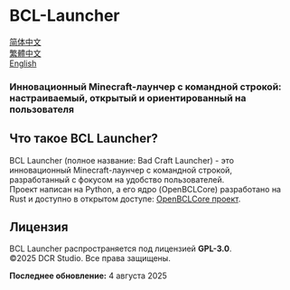 # BCL-Launcher

[简体中文](REAMDE.md)  
[繁體中文](README_ZHTW.md)   
[English](README_ENG.md)  

### Инновационный Minecraft-лаунчер с командной строкой: настраиваемый, открытый и ориентированный на пользователя

## Что такое BCL Launcher?
BCL Launcher (полное название: Bad Craft Launcher) - это инновационный Minecraft-лаунчер с командной строкой, разработанный с фокусом на удобство пользователей.  
Проект написан на Python, а его ядро (OpenBCLCore) разработано на Rust и доступно в открытом доступе: [OpenBCLCore проект](https://github.com/DCR-Studio/OpenBCLCore).

## Лицензия
BCL Launcher распространяется под лицензией **GPL-3.0**.  
&copy;2025 DCR Studio. Все права защищены.

**Последнее обновление:** 4 августа 2025